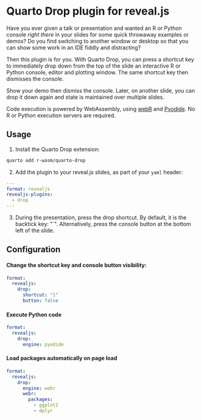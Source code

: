 # Quarto Drop plugin for reveal.js

Have you ever given a talk or presentation and wanted an R or Python console *right there* in your slides for some quick throwaway examples or demos? Do you find switching to another window or desktop so that you can show some work in an IDE fiddly and distracting?

Then this plugin is for you. With Quarto Drop, you can press a shortcut key to immediately drop down from the top of the slide an interactive R or Python console, editor and plotting window. The same shortcut key then dismisses the console.

Show your demo then dismiss the console. Later, on another slide, you can drop it down again and state is maintained over multiple slides.

Code execution is powered by WebAssembly, using [webR](https://docs.r-wasm.org) and [Pyodide](https://pyodide.org). No R or Python execution servers are required.

## Usage

1. Install the Quarto Drop extension:

```bash
quarto add r-wasm/quarto-drop
```

2. Add the plugin to your reveal.js slides, as part of your `yaml` header:

```yaml
---
format: revealjs
revealjs-plugins:
  - drop
---
```

3. During the presentation, press the drop shortcut. By default, it is the backtick key: "`". Alternatively, press the console button at the bottom left of the slide.

## Configuration

#### Change the shortcut key and console button visibility:

```yaml
format:
  revealjs:
    drop:
      shortcut: "]"
      button: false
```

#### Execute Python code

```yaml
format:
  revealjs:
    drop:
      engine: pyodide
```

#### Load packages automatically on page load

```yaml
format:
  revealjs:
    drop:
      engine: webr
      webr:
        packages:
          - ggplot2
          - dplyr
```

